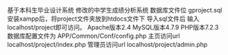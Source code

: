 ﻿基于本科生毕业设计系统 修改的中学生成绩分析系统 
数据库文件位  gproject.sql
安装xampp后，将project文件夹放到htdocs文件下
导入sql文件后
输入localhost/project即可访问。
 Apache版本2.4
 MySQL版本4.7.9
 PHP版本7.2.3
数据库配置文件为 APP/Common/Conf/config.php
主页访问url localhost/project/index.php
管理员访问url localhost/project/admin.php
